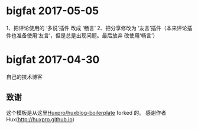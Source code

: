 # bigfat  2017-05-05
1、把评论使用的 ‘多说’插件 改成 ‘畅言’
2、把分享修改为 ‘友言’插件（本来评论插件也准备使用‘友言’，但是总是出现问题。最后放弃 改使用‘畅言’）

# bigfat  2017-04-30
自己的技术博客


## 致谢
这个模板是从这里[Huxpro/huxblog-boilerplate](https://github.com/Huxpro/huxblog-boilerplate.git)  forked 的。 感谢作者 Hux(http://huxpro.github.io)
